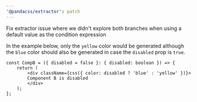 ```yaml
---
'@pandacss/extractor': patch
---
```


Fix extractor issue where we didn't explore both branches when using a default value as the condition expression

In the example below, only the `yellow` color would be generated although the `blue` color should also be generated in case the `disabled` prop is `true`.

```tsx
const CompB = ({ disabled = false }: { disabled: boolean }) => {
    return (
        <div className={css({ color: disabled ? 'blue' : 'yellow' })}>
        Component B is disabled
        </div>
    );
};
```
